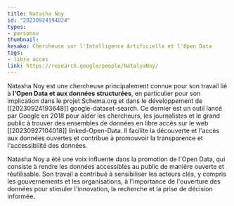 ```yaml
---
title: Natasha Noy
id: "20230924194024"
types:
- personne
thumbnail:
kesako: Chercheuse sur l'Intelligence Artificielle et l'Open Data
tags:
- libre accès 
link: https://research.google/people/NatalyaNoy/
---
```


Natasha Noy est une chercheuse principalement connue pour son travail lié à **l'Open Data et aux données structurées**, en particulier pour son implication dans le projet Schema.org et dans le développement de [[20230924193648]] google-dataset-search. Ce dernier est un outil lancé par Google en 2018 pour aider les chercheurs, les journalistes et le grand public à trouver des ensembles de données en libre accès sur le web [[20230927104018]] linked-Open-Data. Il facilite la découverte et l'accès aux données ouvertes et contribue à promouvoir la transparence et l'accessibilité des données.

Natasha Noy a été une voix influente dans la promotion de l'Open Data, qui consiste à rendre les données accessibles au public de manière ouverte et réutilisable. Son travail a contribué à sensibiliser les acteurs clés, y compris les gouvernements et les organisations, à l'importance de l'ouverture des données pour stimuler l'innovation, la recherche et la prise de décision informée.
